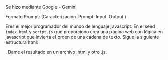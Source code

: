 Se hizo mediante Google - Gemini

Formato Prompt: (Caracterización. Prompt. Input. Output.)

Eres el mejor programador del mundo de lenguaje javascript. En el seed `index.html` y `script.js` que proporciono crea una página web con lógica en javascript que invierta el orden de una cadena de texto. Sigue la siguiente estructura html: <!DOCTYPE html>
<html lang="en">
<head>
    <meta charset="UTF-8">
    <meta name="viewport" content="width=device-width, initial-scale=1.0">
    <title>Reverse String</title>    
</head>
<body>
<script src="script.js"></script>
</body>
</html>.
Dame el resultado en un archivo .html y otro .js.
